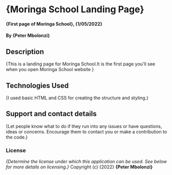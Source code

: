 # {Moringa School Landing Page}
#### {First page of Moringa School}, {1/05/2022}
#### By **{Peter Mbolonzi}**
## Description
{This is a landing page for Moringa School.It is the first page you'll see when you open Moringa School website }
## Technologies Used
{I used basic HTML and CSS for creating the structure and styling.}
## Support and contact details
{Let people know what to do if they run into any issues or have questions, ideas or concerns.  Encourage them to contact you or make a contribution to the code.}
### License
*{Determine the license under which this application can be used.  See below for more details on licensing.}*
Copyright (c) {2022} **{Peter Mbolonzi}**